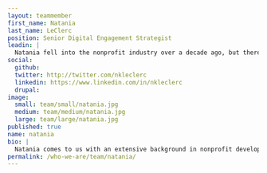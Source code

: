 ```yaml
---
layout: teammember
first_name: Natania
last_name: LeClerc
position: Senior Digital Engagement Strategist
leadin: |
  Natania fell into the nonprofit industry over a decade ago, but there’s nothing accidental about her skill for developing long term engagement solutions for nonprofits.
social:
  github:
  twitter: http://twitter.com/nkleclerc
  linkedin: https://www.linkedin.com/in/nkleclerc
  drupal:
image:
  small: team/small/natania.jpg
  medium: team/medium/natania.jpg
  large: team/large/natania.jpg
published: true
name: natania
bio: |
  Natania comes to us with an extensive background in nonprofit development. She’s worked with organizations like Feeding America and Best Friends Animal Society to build enduring and effective fundraising programs, helping them expand their constituencies and support their causes through meaningful campaigns. Natania left lasting impacts on the organizations she touched, and they still use the strategies she put in place. Natania does have a life outside of nonprofit engagement, which includes photography, spending time with her dog, and going to concerts. She says she once stormed the stage at a Beastie Boy concert in the 90’s. Points for bravery, Natania.
permalink: /who-we-are/team/natania/
---
```

